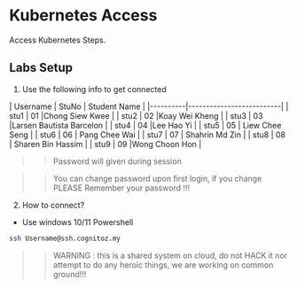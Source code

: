 # Kubernetes Access

Access Kubernetes Steps.

## Labs Setup 

1. Use the following info to get connected


| Username | StuNo | Student Name             |
|----------|--------------------------|
| stu1     | 01 |Chong Siew Kwee          |
| stu2     | 02 |Koay Wei Kheng           |
| stu3     | 03 |Larsen Bautista Barcelon |
| stu4     | 04 |Lee Hao Yi               |
| stu5     | 05 | Liew Chee Seng          |
| stu6     | 06 | Pang Chee Wai           |
| stu7     | 07 | Shahrin Md Zin          |
| stu8     | 08 | Sharen Bin Hassim       |
| stu9     | 09  |Wong Choon Hon          |


>> Password will given during session

>> You can change password upon first login, if you change PLEASE Remember your password !!!

2. How to connect?
* Use windows 10/11 Powershell 
```sh 
ssh Username@ssh.cognitoz.my
```

>> WARNING : this is a shared system on cloud, do not HACK it nor attempt to do any heroic things, we are working on common ground!!! 
